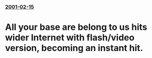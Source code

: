 ### [2001-02-15](/news/2001/02/15/index.md)

#  All your base are belong to us hits wider Internet with flash/video version, becoming an instant hit.



